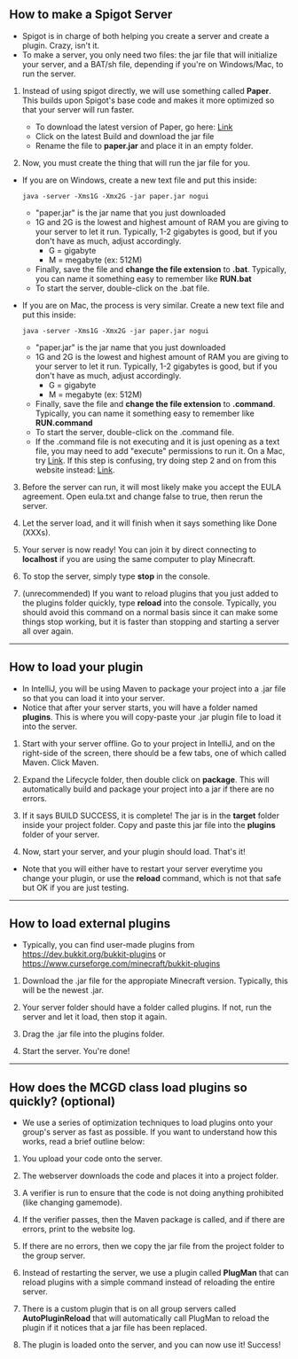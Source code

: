 ## How to make a Spigot Server

* Spigot is in charge of both helping you create a server and create a plugin. Crazy, isn't it.
* To make a server, you only need two files: the jar file that will initialize your server, and a BAT/sh file, depending if you're on Windows/Mac, to run the server.

1) Instead of using spigot directly, we will use something called **Paper**. This builds upon Spigot's base code and makes it more optimized so that your server will run faster. 
    * To download the latest version of Paper, go here: [Link](https://papermc.io/downloads)
    * Click on the latest Build and download the jar file
    * Rename the file to **paper.jar** and place it in an empty folder.

2) Now, you must create the thing that will run the jar file for you.

* If you are on Windows, create a new text file and put this inside:
    
      java -server -Xms1G -Xmx2G -jar paper.jar nogui

    * "paper.jar" is the jar name that you just downloaded
    * 1G and 2G is the lowest and highest amount of RAM you are giving to your server to let it run. Typically, 1-2 gigabytes is good, but if you don't have as much, adjust accordingly.
        * G = gigabyte
        * M = megabyte (ex: 512M)
    * Finally, save the file and **change the file extension** to **.bat**. Typically, you can name it something easy to remember like **RUN.bat**
    * To start the server, double-click on the .bat file.

* If you are on Mac, the process is very similar. Create a new text file and put this inside:
    
      java -server -Xms1G -Xmx2G -jar paper.jar nogui

    * "paper.jar" is the jar name that you just downloaded
    * 1G and 2G is the lowest and highest amount of RAM you are giving to your server to let it run. Typically, 1-2 gigabytes is good, but if you don't have as much, adjust accordingly.
        * G = gigabyte
        * M = megabyte (ex: 512M)
    * Finally, save the file and **change the file extension** to **.command**. Typically, you can name it something easy to remember like **RUN.command**
    * To start the server, double-click on the .command file.
    * If the .command file is not executing and it is just opening as a text file, you may need to add "execute" permissions to run it. On a Mac, try [Link](https://support.apple.com/guide/terminal/make-a-file-executable-apdd100908f-06b3-4e63-8a87-32e71241bab4/mac). If this step is confusing, try doing step 2 and on from this website instead: [Link](https://www.spigotmc.org/wiki/spigot-installation/#mac-os-x).

3) Before the server can run, it will most likely make you accept the EULA agreement. Open eula.txt and change false to true, then rerun the server.

4) Let the server load, and it will finish when it says something like Done (XXXs).

5) Your server is now ready! You can join it by direct connecting to **localhost** if you are using the same computer to play Minecraft.

6) To stop the server, simply type **stop** in the console.

7) (unrecommended) If you want to reload plugins that you just added to the plugins folder quickly, type **reload** into the console. Typically, you should avoid this command on a normal basis since it can make some things stop working, but it is faster than stopping and starting a server all over again.

***

## How to load your plugin

* In IntelliJ, you will be using Maven to package your project into a .jar file so that you can load it into your server.
* Notice that after your server starts, you will have a folder named **plugins**. This is where you will copy-paste your .jar plugin file to load it into the server.

1) Start with your server offline. Go to your project in IntelliJ, and on the right-side of the screen, there should be a few tabs, one of which called Maven. Click Maven.

2) Expand the Lifecycle folder, then double click on **package**. This will automatically build and package your project into a jar if there are no errors.

3) If it says BUILD SUCCESS, it is complete! The jar is in the **target** folder inside your project folder. Copy and paste this jar file into the **plugins** folder of your server.

4) Now, start your server, and your plugin should load. That's it!

* Note that you will either have to restart your server everytime you change your plugin, or use the **reload** command, which is not that safe but OK if you are just testing.

***

## How to load external plugins

* Typically, you can find user-made plugins from https://dev.bukkit.org/bukkit-plugins or https://www.curseforge.com/minecraft/bukkit-plugins

1) Download the .jar file for the appropiate Minecraft version. Typically, this will be the newest .jar.

2) Your server folder should have a folder called plugins. If not, run the server and let it load, then stop it again.

3) Drag the .jar file into the plugins folder.

4) Start the server. You're done!

***

## How does the MCGD class load plugins so quickly? (optional)

* We use a series of optimization techniques to load plugins onto your group's server as fast as possible. If you want to understand how this works, read a brief outline below:

1) You upload your code onto the server.

2) The webserver downloads the code and places it into a project folder.

3) A verifier is run to ensure that the code is not doing anything prohibited (like changing gamemode).

4) If the verifier passes, then the Maven package is called, and if there are errors, print to the website log.

5) If there are no errors, then we copy the jar file from the project folder to the group server.

6) Instead of restarting the server, we use a plugin called **PlugMan** that can reload plugins with a simple command instead of reloading the entire server.

7) There is a custom plugin that is on all group servers called **AutoPluginReload** that will automatically call PlugMan to reload the plugin if it notices that a jar file has been replaced.

8) The plugin is loaded onto the server, and you can now use it! Success!